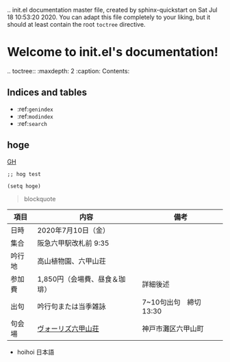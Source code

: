 .. init.el documentation master file, created by
   sphinx-quickstart on Sat Jul 18 10:53:20 2020.
   You can adapt this file completely to your liking, but it should at least
   contain the root `toctree` directive.

# Welcome to init.el's documentation!

.. toctree::
   :maxdepth: 2
   :caption: Contents:



## Indices and tables

* :ref:`genindex`
* :ref:`modindex`
* :ref:`search`


## hoge

[GH](http://gospel-haiku.com)

``` emacs-lisp
;; hog test

(setq hoge)

```

> blockquote

| 項目   | 内容                                    | 備考                                                                   |
|--------|-----------------------------------------|------------------------------------------------------------------------|
| 日時   |2020年7月10日（金）                     |                                                                        |
| 集合   | 阪急六甲駅改札前 9:35                   |                               |
| 吟行地 | 高山植物園、六甲山荘            |  |
| 参加費 | 1,850円（会場費、昼食＆珈琲）      | 詳細後述           |
| 出句   | 吟行句または当季雑詠                    | 7~10句出句　締切 13:30                                                   |
| 句会場 | [ヴォーリズ六甲山荘](http://kobe.peach21.org/rokko-sanso.html) | 神戸市灘区六甲山町                   |


* hoihoi 日本語
